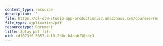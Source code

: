 ```yaml
---
content_type: resource
description: ''
file: https://ol-ocw-studio-app-production.s3.amazonaws.com/courses/res-6-006-video-demonstrations-in-lasers-and-optics-spring-2008/cdf073f638574af92b0cb4dabf38cec3_SyEBd_VZXWQ.pdf
file_type: application/pdf
resourcetype: Document
title: 3play pdf file
uid: cdf073f6-3857-4af9-2b0c-b4dabf38cec3
---
```


